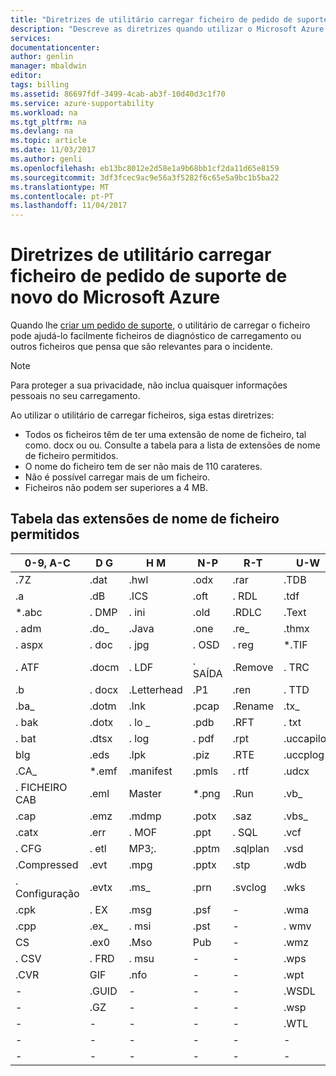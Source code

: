 ```yaml
---
title: "Diretrizes de utilitário carregar ficheiro de pedido de suporte de novo do Microsoft Azure | Microsoft Docs"
description: "Descreve as diretrizes quando utilizar o Microsoft Azure novo pedido de suporte utilitário carregar ficheiros"
services: 
documentationcenter: 
author: genlin
manager: mbaldwin
editor: 
tags: billing
ms.assetid: 86697fdf-3499-4cab-ab3f-10d40d3c1f70
ms.service: azure-supportability
ms.workload: na
ms.tgt_pltfrm: na
ms.devlang: na
ms.topic: article
ms.date: 11/03/2017
ms.author: genli
ms.openlocfilehash: eb13bc8012e2d58e1a9b68bb1cf2da11d65e8159
ms.sourcegitcommit: 3df3fcec9ac9e56a3f5282f6c65e5a9bc1b5ba22
ms.translationtype: MT
ms.contentlocale: pt-PT
ms.lasthandoff: 11/04/2017
---
```

# <a name="microsoft-azure-new-support-request-file-upload-utility-guidelines"></a>Diretrizes de utilitário carregar ficheiro de pedido de suporte de novo do Microsoft Azure
Quando lhe [criar um pedido de suporte](https://portal.azure.com/#create/Microsoft.Support), o utilitário de carregar o ficheiro pode ajudá-lo facilmente ficheiros de diagnóstico de carregamento ou outros ficheiros que pensa que são relevantes para o incidente.  

> [!NOTE]
> Para proteger a sua privacidade, não inclua quaisquer informações pessoais no seu carregamento.
>
>

Ao utilizar o utilitário de carregar ficheiros, siga estas diretrizes:

* Todos os ficheiros têm de ter uma extensão de nome de ficheiro, tal como. docx ou ou. Consulte a tabela para a lista de extensões de nome de ficheiro permitidos.
* O nome do ficheiro tem de ser não mais de 110 carateres.
* Não é possível carregar mais de um ficheiro.
* Ficheiros não podem ser superiores a 4 MB.

## <a name="table-of-the-allowed-file-name-extensions"></a>Tabela das extensões de nome de ficheiro permitidos
| 0-9, A-C    | D G   | H M         | N-P   | R-T      | U-W        | X-Z     |
|-------------|-------|-------------|-------|----------|------------|---------|
| .7Z         | .dat  | .hwl        | .odx  | .rar     | .TDB       | .xlam   |
| .a          | .dB   | .ICS        | .oft  | . RDL     | .tdf       | .xlr    |
| *.abc        | . DMP  | . ini        | .old  | .RDLC    | .Text      | xls    |
| . adm        | .do_  | .Java       | .one  | .re_     | .thmx      | .xlsb   |
| . aspx       | . doc  | . jpg        | . OSD  | . reg     | *.TIF       | . xlsm   |
| . ATF        | .docm | . LDF        | . SAÍDA  | .Remove  | . TRC       | ou   |
| .b          | . docx | .Letterhead | .P1   | .ren     | . TTD       | .xlt    |
| .ba_        | .dotm | .lnk        | .pcap | .Rename  | .tx_       | .xltx   |
| . bak        | .dotx | . lo _        | .pdb  | .RFT     | . txt       | . XML    |
| . bat        | .dtsx | . log        | . pdf  | .rpt     | .uccapilog | .XMLA   |
| blg        | .eds  | .lpk        | .piz  | .RTE     | .uccplog   | .XPS    |
| .CA_        | *.emf  | .manifest   | .pmls | . rtf     | .udcx      | *.xsd    |
| . FICHEIRO CAB        | .eml  | Master     | *.png  | .Run     | .vb_       | .xsn    |
| .cap        | .emz  | .mdmp       | .potx | .saz     | .vbs_      | xxx    |
| .catx       | .err  | . MOF        | .ppt  | . SQL     | .vcf       | .z_     |
| . CFG        | . etl  | MP3;.        | .pptm | .sqlplan | .vsd       | .Z01    |
| .Compressed | .evt  | .mpg        | .pptx | .stp     | .wdb       | .z02    |
| . Configuração     | .evtx | .ms_        | .prn  | .svclog  | .wks       | .zi     |
| .cpk        | . EX   | .msg        | .psf  |   -       | .wma       | .zi_    |
| .cpp        | .ex_  | . msi        | .pst  |  -        | . wmv       | . zip    |
| CS         | .ex0  | .Mso        | Pub  | -         | .wmz       | .zip_   |
| . CSV        | . FRD  | . msu        | -      |-          | .wps       | .zipp   |
| .CVR        | GIF  | .nfo        | -      |-          | .wpt       | .zipped |
| -            | .GUID | -            | -      | -         | .WSDL      | .zippy  |
| -            | .GZ   | -            | -      | -         | .wsp       | .zipx   |
| -            | -      | -            | -      | -         | .WTL       | .Zit    |
| -            | -      | -            | -      | -         |     -       | .Zix    |
| -            | -      | -            | -      | -         |  -          | .zzz    |
